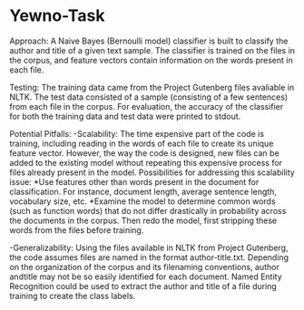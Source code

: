 # Yewno-Task

Approach:
A Naive Bayes (Bernoulli model) classifier is built to classify the author and title of a given text sample. The classifier is trained on the files in the corpus, and feature vectors contain information on the words present in each file.

Testing:
The training data came from the Project Gutenberg files avaliable in NLTK. The test data consisted of a sample (consisting of a few sentences) from each file in the corpus. For evaluation, the accuracy of the classifier for both the training data and test data were printed to stdout. 

Potential Pitfalls:
-Scalability:
The time expensive part of the code is training, including reading in the words of each file to create its unique feature vector. However, the way the code is designed, new files can be added to the existing model without repeating this expensive process for files already present in the model.
Possibilities for addressing this scalability issue: 
*Use features other than words present in the document for classification. For instance, document length, average sentence length, vocabulary size, etc.
*Examine the model to determine common words (such as function words) that do not differ drastically in probability across the documents in the corpus. Then redo the model, first stripping these words from the files before training.

-Generalizability:
Using the files available in NLTK from Project Gutenberg, the code assumes files are named in the format author-title.txt. Depending on the organization of the corpus and its filenaming conventions, author andtitle may not be so easily identified for each document. Named Entity Recognition could be used to extract the author and title of a file during training to create the class labels.
